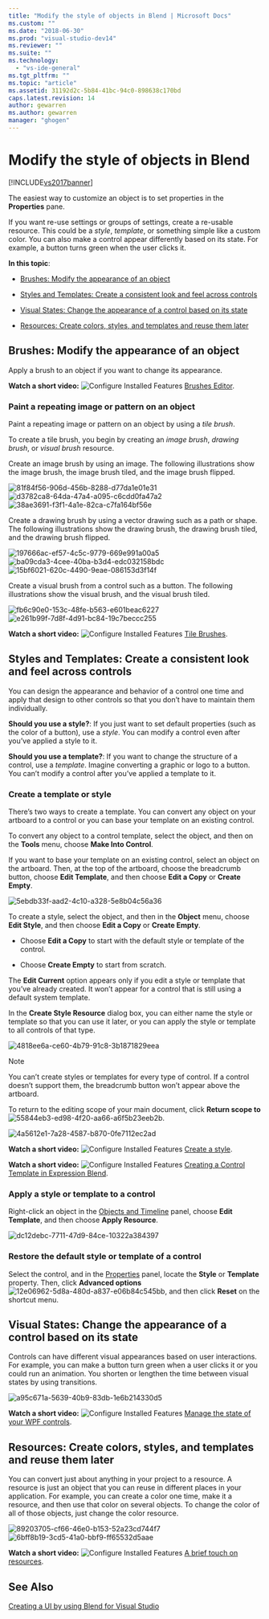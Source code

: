 ```yaml
---
title: "Modify the style of objects in Blend | Microsoft Docs"
ms.custom: ""
ms.date: "2018-06-30"
ms.prod: "visual-studio-dev14"
ms.reviewer: ""
ms.suite: ""
ms.technology: 
  - "vs-ide-general"
ms.tgt_pltfrm: ""
ms.topic: "article"
ms.assetid: 31192d2c-5b84-41bc-94c0-898638c170bd
caps.latest.revision: 14
author: gewarren
ms.author: gewarren
manager: "ghogen"
---
```

# Modify the style of objects in Blend
[!INCLUDE[vs2017banner](../includes/vs2017banner.md)]

The easiest way to customize an object is to set properties in the **Properties** pane.  
  
 If you want re-use settings or groups of settings, create a re-usable resource. This could be a *style*, *template*, or something simple like a custom color. You can also make a control appear differently based on its state. For example, a button turns green when the user clicks it.  
  
 **In this topic**:  
  
-   [Brushes: Modify the appearance of an object](#Brushes)  
  
-   [Styles and Templates: Create a consistent look and feel across controls](#Styles)  
  
-   [Visual States: Change the appearance of a control based on its state](#Visual)  
  
-   [Resources: Create colors, styles, and templates and reuse them later](#Resources)  
  
##  <a name="Brushes"></a> Brushes: Modify the appearance of an object  
 Apply a brush to an object if you want to change its appearance.  
  
 **Watch a short video:** ![Configure Installed Features](../designers/media/bldadminconsoleinitialconfigicon.PNG "BldAdminConsoleInitialConfigIcon") [Brushes Editor](http://www.popscreen.com/v/6A4mO/Microsoft-Expression-Blend-The-Brushes-Editor).  
  
### Paint a repeating image or pattern on an object  
 Paint a repeating image or pattern on an object by using a *tile brush*.  
  
 To create a tile brush, you begin by creating an *image brush*, *drawing brush*, or *visual brush* resource.  
  
 Create an image brush by using an image. The following illustrations show the image brush, the image brush tiled, and the image brush flipped.  
  
 ![](../designers/media/81f84f56-906d-456b-8288-d77da1e01e31.png "81f84f56-906d-456b-8288-d77da1e01e31") ![](../designers/media/d3782ca8-64da-47a4-a095-c6cdd0fa47a2.png "d3782ca8-64da-47a4-a095-c6cdd0fa47a2") ![](../designers/media/38ae3691-f3f1-4a1e-82ca-c7fa164bf56e.png "38ae3691-f3f1-4a1e-82ca-c7fa164bf56e")  
  
 Create a drawing brush by using a vector drawing such as a path or shape. The following illustrations show the drawing brush, the drawing brush tiled, and the drawing brush flipped.  
  
 ![](../designers/media/197666ac-ef57-4c5c-9779-669e991a00a5.png "197666ac-ef57-4c5c-9779-669e991a00a5") ![](../designers/media/ba09cda3-4cee-40ba-b3d4-edc032158bdc.png "ba09cda3-4cee-40ba-b3d4-edc032158bdc") ![](../designers/media/15bf6021-620c-4490-9eae-086153d3f14f.png "15bf6021-620c-4490-9eae-086153d3f14f")  
  
 Create a visual brush from a control such as a button. The following illustrations show the visual brush, and the visual brush tiled.  
  
 ![](../designers/media/fb6c90e0-153c-48fe-b563-e601beac6227.png "fb6c90e0-153c-48fe-b563-e601beac6227") ![](../designers/media/e261b99f-7d8f-4d91-bc84-19c7beccc255.png "e261b99f-7d8f-4d91-bc84-19c7beccc255")  
  
 **Watch a short video:** ![Configure Installed Features](../designers/media/bldadminconsoleinitialconfigicon.PNG "BldAdminConsoleInitialConfigIcon") [Tile Brushes](http://www.popscreen.com/v/6A4iM/Microsoft-Expression-Blend-Tile-Brushes).  
  
##  <a name="Styles"></a> Styles and Templates: Create a consistent look and feel across controls  
 You can design the appearance and behavior of a control one time and apply that design to other controls so that you don’t have to maintain them individually.  
  
 **Should you use a style?**: If you just want to set default properties (such as the color of a button), use a *style*. You can modify a control even after you’ve applied a style to it.  
  
 **Should you use a template?**: If you want to change the structure of a control, use a *template*. Imagine converting a graphic or logo to a button. You can’t modify a control after you’ve applied a template to it.  
  
### Create a template or style  
 There’s two ways to create a template. You can convert any object on your artboard to a control or you can base your template on an existing control.  
  
 To convert any object to a control template, select the object, and then on the **Tools** menu, choose **Make Into Control**.  
  
 If you want to base your template on an existing control, select an object on the artboard. Then, at the top of the artboard, choose the breadcrumb button, choose **Edit Template**, and then choose **Edit a Copy** or **Create Empty**.  
  
 ![](../designers/media/5ebdb33f-aad2-4c10-a328-5e8b04c56a36.png "5ebdb33f-aad2-4c10-a328-5e8b04c56a36")  
  
 To create a style, select the object, and then in the **Object** menu, choose **Edit Style**, and then choose **Edit a Copy** or **Create Empty**.  
  
-   Choose **Edit a Copy** to start with the default style or template of the control.  
  
-   Choose **Create Empty** to start from scratch.  
  
 The **Edit Current** option appears only if you edit a style or template that you’ve already created. It won’t appear for a control that is still using a default system template.  
  
 In the **Create Style Resource** dialog box, you can either name the style or template so that you can use it later, or you can apply the style or template to all controls of that type.  
  
 ![](../designers/media/4818ee6a-ce60-4b79-91c8-3b1871829eea.png "4818ee6a-ce60-4b79-91c8-3b1871829eea")  
  
> [!NOTE]
>  You can’t create styles or templates for every type of control. If a control doesn’t support them, the breadcrumb button won’t appear above the artboard.  
>   
>  To return to the editing scope of your main document, click **Return scope to** ![](../designers/media/55844eb3-ed98-4f20-aa66-a6f5b23eeb2b.png "55844eb3-ed98-4f20-aa66-a6f5b23eeb2b").  
>   
>  ![](../designers/media/4a5612e1-7a28-4587-b870-0fe7112ec2ad.png "4a5612e1-7a28-4587-b870-0fe7112ec2ad")  
  
 **Watch a short video:** ![Configure Installed Features](../designers/media/bldadminconsoleinitialconfigicon.PNG "BldAdminConsoleInitialConfigIcon") [Create a style](http://www.microsoft.com/showcase/details.aspx?uuid=9b8e86e2-8e90-4d61-81af-fa5b5afb3e95).  
  
 **Watch a short video:** ![Configure Installed Features](../designers/media/bldadminconsoleinitialconfigicon.PNG "BldAdminConsoleInitialConfigIcon") [Creating a Control Template in Expression Blend](http://msdn.microsoft.com/expression/cc263912.aspx).  
  
### Apply a style or template to a control  
 Right-click an object in the [Objects and Timeline](http://msdn.microsoft.com/en-us/135a5a5e-ec6d-4f38-8827-60e284cd5f57) panel, choose **Edit Template**, and then choose **Apply Resource**.  
  
 ![](../designers/media/dc12debc-7711-47d9-84ce-10322a384397.png "dc12debc-7711-47d9-84ce-10322a384397")  
  
### Restore the default style or template of a control  
 Select the control, and in the [Properties](http://msdn.microsoft.com/en-us/135a5a5e-ec6d-4f38-8827-60e284cd5f57) panel, locate the **Style** or **Template** property. Then, click **Advanced options** ![](../designers/media/12e06962-5d8a-480d-a837-e06b84c545bb.png "12e06962-5d8a-480d-a837-e06b84c545bb"), and then click **Reset** on the shortcut menu.  
  
##  <a name="Visual"></a> Visual States: Change the appearance of a control based on its state  
 Controls can have different visual appearances based on user interactions. For example, you can make a button turn green when a user clicks it or you could run an animation. You shorten or lengthen the time between visual states by using transitions.  
  
 ![](../designers/media/a95c671a-5639-40b9-83db-1e6b214330d5.png "a95c671a-5639-40b9-83db-1e6b214330d5")  
  
 **Watch a short video:** ![Configure Installed Features](../designers/media/bldadminconsoleinitialconfigicon.PNG "BldAdminConsoleInitialConfigIcon") [Manage the state of your WPF controls](https://www.youtube.com/watch?v=m0PlkF5i6uw).  
  
##  <a name="Resources"></a> Resources: Create colors, styles, and templates and reuse them later  
 You can convert just about anything in your project to a resource. A resource is just an object that you can reuse in different places in your application. For example, you can create a color one time, make it a resource, and then use that color on several objects. To change the color of all of those objects, just change the color resource.  
  
 ![](../designers/media/89203705-cf66-46e0-b153-52a23cd744f7.png "89203705-cf66-46e0-b153-52a23cd744f7") ![](../designers/media/6bff8b19-3cd5-41a0-bbf9-ff65532d5aae.png "6bff8b19-3cd5-41a0-bbf9-ff65532d5aae")  
  
 **Watch a short video:** ![Configure Installed Features](../designers/media/bldadminconsoleinitialconfigicon.PNG "BldAdminConsoleInitialConfigIcon") [A brief touch on resources](http://www.popscreen.com/v/6A4k7/Microsoft-Expression-Blend-Brief-Touch-on-Resources).  
  
## See Also  
 [Creating a UI by using Blend for Visual Studio](../designers/creating-a-ui-by-using-blend-for-visual-studio.md)



